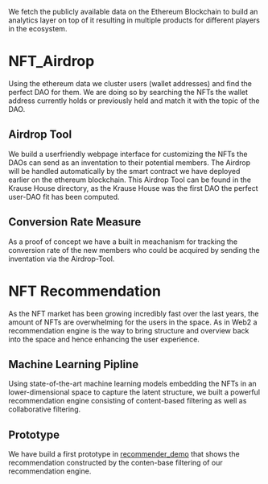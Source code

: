 
We fetch the publicly available data on the Ethereum Blockchain to build an analytics layer on top of it resulting in multiple products for different players in the ecosystem.

# NFT_Airdrop
Using the ethereum data we cluster users (wallet addresses) and find the perfect DAO for them. We are doing so by searching the NFTs the wallet address currently holds or previously held and match it with the topic of the DAO.

## Airdrop Tool
We build a userfriendly webpage interface for customizing the NFTs the DAOs can send as an inventation to their potential members.
The Airdrop will be handled automatically by the smart contract we have deployed earlier on the ethereum blockchain.
This Airdrop Tool can be found in the Krause House directory, as the Krause House was the first DAO the perfect user-DAO fit has been computed.

## Conversion Rate Measure
As a proof of concept we have a built in meachanism for tracking the conversion rate of the new members who could be acquired by sending the inventation via the Airdrop-Tool.


# NFT Recommendation
As the NFT market has been growing incredibly fast over the last years, the amount of NFTs are overwhelming for the users in the space. As in Web2 a recommendation engine is the way to bring structure and overview back into the space and hence enhancing the user experience.

## Machine Learning Pipline
Using state-of-the-art machine learning models embedding the NFTs in an lower-dimensional space to capture the latent structure, we built a powerful recommendation engine consisting of content-based filtering as well as collaborative filtering.

## Prototype
We have build a first prototype in [recommender_demo](https://github.com/dustin-kl/MIT-Analytics/tree/master/NFT_Recommendation/recommender_demo) that shows the recommendation constructed by the conten-base filtering of our recommendation engine.
